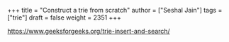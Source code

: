 +++
title = "Construct a trie from scratch"
author = ["Seshal Jain"]
tags = ["trie"]
draft = false
weight = 2351
+++

<https://www.geeksforgeeks.org/trie-insert-and-search/>
